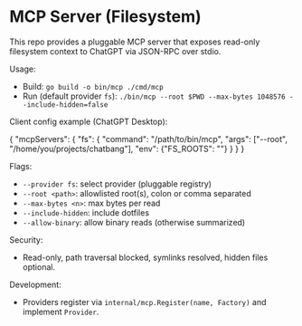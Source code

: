 # MCP Server (Filesystem)

This repo provides a pluggable MCP server that exposes read-only filesystem context to ChatGPT via JSON-RPC over stdio.

Usage:

- Build: `go build -o bin/mcp ./cmd/mcp`
- Run (default provider `fs`): `./bin/mcp --root $PWD --max-bytes 1048576 --include-hidden=false`

Client config example (ChatGPT Desktop):

{
  "mcpServers": {
    "fs": {
      "command": "/path/to/bin/mcp",
      "args": ["--root", "/home/you/projects/chatbang"],
      "env": {"FS_ROOTS": ""}
    }
  }
}

Flags:
- `--provider fs`: select provider (pluggable registry)
- `--root <path>`: allowlisted root(s), colon or comma separated
- `--max-bytes <n>`: max bytes per read
- `--include-hidden`: include dotfiles
- `--allow-binary`: allow binary reads (otherwise summarized)

Security:
- Read-only, path traversal blocked, symlinks resolved, hidden files optional.

Development:
- Providers register via `internal/mcp.Register(name, Factory)` and implement `Provider`.
